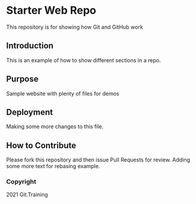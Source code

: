 # Starter Web Repo

This repository is for showing how Git and GitHub work

## Introduction

This is an example of how to show different sections in a repo.

## Purpose

Sample website with plenty of files for demos

## Deployment

Making some more changes to this file.

## How to Contribute

Please fork this repository and then issue Pull Requests for review.  Adding some more text for rebasing example.

### Copyright

2021 Git.Training
